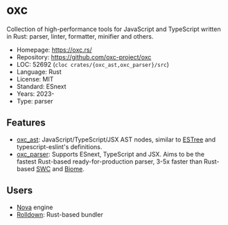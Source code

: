 # oxc

Collection of high-performance tools for JavaScript and TypeScript
written in Rust: parser, linter, formatter, minifier and others.

* Homepage:   https://oxc.rs/
* Repository: https://github.com/oxc-project/oxc
* LOC:        52692 (`cloc crates/{oxc_ast,oxc_parser}/src`)
* Language:   Rust
* License:    MIT
* Standard:   ESnext
* Years:      2023-
* Type:       parser

## Features

* [oxc_ast](https://docs.rs/oxc_ast/latest/oxc_ast/):
  JavaScript/TypeScript/JSX AST nodes, similar to [ESTree](https://github.com/estree/estree)
  and typescript-eslint's definitions.
* [oxc_parser](https://docs.rs/oxc_parser/latest/oxc_parser/):
  Supports ESnext, TypeScript and JSX. Aims to be the fastest Rust-based
  ready-for-production parser, 3-5x faster than Rust-based [SWC](swc.md) and [Biome](biome.md).

## Users

* [Nova](nova.md) engine
* [Rolldown](https://rolldown.rs/): Rust-based bundler
